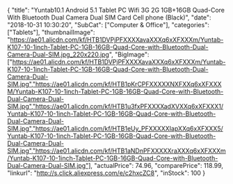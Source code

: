 {
	"title": "Yuntab10.1 Android 5.1 Tablet PC Wifi   3G   2G 1GB+16GB Quad-Core With Bluetooth Dual Camera Dual SIM Card Cell phone (Black)",
	"date": "2018-10-31 10:30:20",
	"SubCat": ["Computer & Office"],
	"categories": ["Tablets"],
	"thumbnailImage": "https://ae01.alicdn.com/kf/HTB1DVPjPFXXXXavaXXXq6xXFXXXm/Yuntab-K107-10-1inch-Tablet-PC-1GB-16GB-Quad-Core-with-Bluetooth-Dual-Camera-Dual-SIM.jpg_220x220.jpg",
	"BigImage": ["https://ae01.alicdn.com/kf/HTB1DVPjPFXXXXavaXXXq6xXFXXXm/Yuntab-K107-10-1inch-Tablet-PC-1GB-16GB-Quad-Core-with-Bluetooth-Dual-Camera-Dual-SIM.jpg","https://ae01.alicdn.com/kf/HTB1pKrCPFXXXXXNXFXXq6xXFXXXM/Yuntab-K107-10-1inch-Tablet-PC-1GB-16GB-Quad-Core-with-Bluetooth-Dual-Camera-Dual-SIM.jpg","https://ae01.alicdn.com/kf/HTB1u3fxPFXXXXadXVXXq6xXFXXX1/Yuntab-K107-10-1inch-Tablet-PC-1GB-16GB-Quad-Core-with-Bluetooth-Dual-Camera-Dual-SIM.jpg","https://ae01.alicdn.com/kf/HTB1eUy_PFXXXXXIapXXq6xXFXXX5/Yuntab-K107-10-1inch-Tablet-PC-1GB-16GB-Quad-Core-with-Bluetooth-Dual-Camera-Dual-SIM.jpg","https://ae01.alicdn.com/kf/HTB1aNDnPFXXXXXraXXXq6xXFXXXm/Yuntab-K107-10-1inch-Tablet-PC-1GB-16GB-Quad-Core-with-Bluetooth-Dual-Camera-Dual-SIM.jpg"],
	"actualPrice": 74.96,
	"comparePrice": 118.99,
	"linkurl": "http://s.click.aliexpress.com/e/c2hxcZC8",
	"inStock": 100
}

